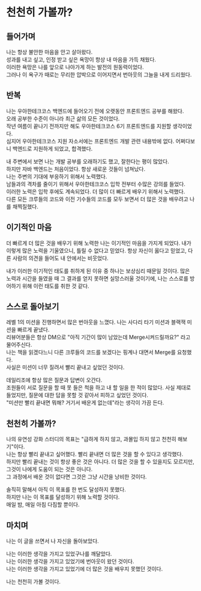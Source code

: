 # 천천히 가볼까?

## 들어가며

나는 항상 불안한 마음을 안고 살아왔다.  
성과를 내고 싶고, 인정 받고 싶은 욕망이 항상 내 마음을 가득 채웠다.  
이러한 욕망은 나를 앞으로 나아가게 하는 발전의 원동력이었다.  
그러나 이 욕구가 때로는 무리한 압박으로 이어지면서 번아웃의 그늘을 내게 드리웠다.

## 반복

나는 우아한테크코스 백엔드에 들어오기 전에 오랫동안 프론트엔드 공부를 해왔다.  
오래 공부한 수준이 아니라 최근 삶의 모든 것이었다.  
작년 여름이 끝나기 전까지만 해도 우아한테크코스 6기 프론트엔드를 지원할 생각이었다.  
심지어 우아한테크코스 지원 자소서에는 프론트엔드 개발 관련 내용밖에 없다.
어쩌다보니 백엔드로 지원하게 되었고, 합격했다.

내 주변에서 보면 나는 개발 공부를 오래하기도 했고, 잘한다는 평이 많았다.  
하지만 자바 백엔드는 처음이었다. 항상 새로운 것들이 넘쳐났다.  
나는 주변의 기대에 부응하기 위해서 노력했다.  
남들과의 격차를 줄이기 위해서 우아한테크코스 입학 전부터 수많은 강의를 들었다.  
이러한 노력은 입학 후에도 계속되었다. 더 많이 더 빠르게 배우기 위해서 노력했다.  
다른 모든 크루들의 코드와 이전 기수들의 코드를 모두 보면서 더 많은 것을 배우려고 나를 채찍질했다.

## 이기적인 마음

더 빠르게 더 많은 것을 배우기 위해 노력한 나는 이기적인 마음을 가지게 되었다.
내가 이렇게 많은 노력을 기울였으니, 틀릴 수 없다고 믿었다.
항상 자신이 옳다고 믿었고, 다른 사람의 의견을 들어도 내 안에서는 비웃었다.

내가 이러한 이기적인 태도를 취하게 된 이유 중 하나는 보상심리 때문일 것이다.
많은 노력과 시간을 들였을 때 그 결과를 얻지 못하면 실망스러울 것이기에, 나는 스스로를 방어하기 위해 이런 태도를 취한 것 같다.

## 스스로 돌아보기

레벨 1의 미션을 진행하면서 많은 번아웃을 느꼈다.
나는 사다리 타기 미션과 블랙잭 미션을 빠르게 끝냈다.  
리뷰어분들은 항상 DM으로 "아직 기간이 많이 남았는데 Merge시켜드릴까요?" 라고 물어주신다.  
나는 책을 읽겠다느니 다른 크루들의 코드를 보겠다는 핑계나 대면서 Merge를 요청했다.  
사실은 미션이 너무 질려서 빨리 끝내고 싶었던 것이다.

데일리조에 항상 많은 질문과 답변이 오간다.  
조원들이 서로 질문을 할 때 못 들은 척을 하고 내 할 일을 한 적이 많았다.
사실 제대로 들었지만, 질문에 대한 답을 못할 것 같아서 피하고 싶었던 것이다.  
"미션만 빨리 끝내면 뭐해? 거기서 배운게 없는데"라는 생각이 가끔 든다.

## 천천히 가볼까?

나의 유연성 강화 스터디의 목표는 "급하게 하지 않고, 과몰입 하지 않고 천천히 해보기"이다.  
나는 항상 빨리 끝내고 싶어했다. 빨리 끝내면 더 많은 것을 할 수 있다고 생각했다.  
하지만 빨리 끝내는 것이 항상 좋은 것은 아니다. 더 많은 것을 할 수 있을지도 모르지만, 그것이 나에게 도움이 되는 것은 아니다.  
그 과정에서 배운 것이 없다면 그것은 그냥 시간을 낭비한 것이다.

솔직히 말해서 아직 이 목표를 한 번도 달성하지 못했다.  
하지만 나는 이 목표를 달성하기 위해 노력할 것이다.  
매일 밤, 매일 아침 다짐할 뿐이다.

## 마치며

나는 이 글을 쓰면서 나 자신을 돌아보았다.

나는 이러한 생각을 가지고 있었구나를 깨달았다.  
나는 이러한 생각을 가지고 있었기에 번아웃이 왔던 것이다.  
나는 이러한 생각을 가지고 있었기에 더 많은 것을 배우지 못했던 것이다.

나는 천천히 가볼 것이다.
